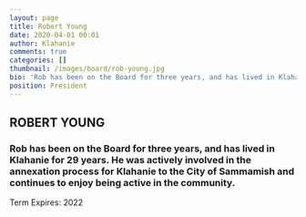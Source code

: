 ```yaml
---
layout: page
title: Robert Young
date: 2020-04-01 00:01
author: Klahanie
comments: true
categories: []
thumbnail: /images/board/rob-young.jpg
bio: 'Rob has been on the Board for three years, and has lived in Klahanie for 29 years. He was actively involved in the annexation process for Klahanie to the City of Sammamish and continues to enjoy being active in the community. <br>Term Expires: 2022'
position: President
---
```


<h2><strong>ROBERT YOUNG</strong></h2>
<h3>Rob has been on the Board for three years, and has lived in Klahanie for 29 years. He was actively involved in the annexation process for Klahanie to the City of Sammamish and continues to enjoy being active in the community.</h3>
Term Expires: 2022
    
